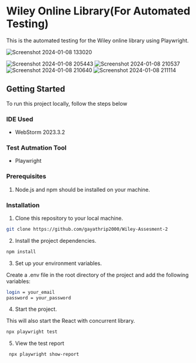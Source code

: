 # Wiley Online Library(For Automated Testing)

This is the automated testing for the Wiley online library using Playwright.

![Screenshot 2024-01-08 133020](https://github.com/gayathrip2000/Wiley-Assesment-2/assets/99193625/60be4a67-a043-4ad0-8173-040a1ce4fc48)

![Screenshot 2024-01-08 205443](https://github.com/gayathrip2000/Wiley-Assesment-2/assets/99193625/28bc00c1-2e10-4dfb-a31a-d9e96004bf0c)
![Screenshot 2024-01-08 210537](https://github.com/gayathrip2000/Wiley-Assesment-2/assets/99193625/c593e14a-9af9-4370-b1b0-a398bf088e77)
![Screenshot 2024-01-08 210640](https://github.com/gayathrip2000/Wiley-Assesment-2/assets/99193625/5863158a-8067-41b9-82d3-b94a56d18e2d)
![Screenshot 2024-01-08 211114](https://github.com/gayathrip2000/Wiley-Assesment-2/assets/99193625/50c53366-dc8d-4505-b5f8-3d73c44c383a)

## Getting Started

To run this project locally, follow the steps below

### IDE Used
* WebStorm 2023.3.2
  
### Test Autmation Tool
* Playwright
     
### Prerequisites

1. Node.js and npm should be installed on your machine.

### Installation

1. Clone this repository to your local machine.

```bash
git clone https://github.com/gayathrip2000/Wiley-Assesment-2

```
2. Install the project dependencies.

```bash
npm install
```

3. Set up your environment variables.

Create a .env file in the root directory of the project and add the following variables:

```bash
login = your_email
password = your_password
```

4. Start the project.

This will also start the React with concurrent library.

```bash
npx playwright test
```

5. View the test report
```bash
 npx playwright show-report
```

   


   


